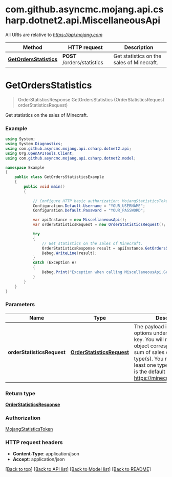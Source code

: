 # com.github.asyncmc.mojang.api.csharp.dotnet2.api.MiscellaneousApi

All URIs are relative to *https://api.mojang.com*

Method | HTTP request | Description
------------- | ------------- | -------------
[**GetOrdersStatistics**](MiscellaneousApi.md#getordersstatistics) | **POST** /orders/statistics | Get statistics on the sales of Minecraft.


<a name="getordersstatistics"></a>
# **GetOrdersStatistics**
> OrderStatisticsResponse GetOrdersStatistics (OrderStatisticsRequest orderStatisticsRequest)

Get statistics on the sales of Minecraft.

### Example
```csharp
using System;
using System.Diagnostics;
using com.github.asyncmc.mojang.api.csharp.dotnet2.api;
using Org.OpenAPITools.Client;
using com.github.asyncmc.mojang.api.csharp.dotnet2.model;

namespace Example
{
    public class GetOrdersStatisticsExample
    {
        public void main()
        {
            
            // Configure HTTP basic authorization: MojangStatisticsToken
            Configuration.Default.Username = "YOUR_USERNAME";
            Configuration.Default.Password = "YOUR_PASSWORD";

            var apiInstance = new MiscellaneousApi();
            var orderStatisticsRequest = new OrderStatisticsRequest(); // OrderStatisticsRequest | The payload is a json list of options under the metricKeys key. You will receive a single object corresponding to the sum of sales of the requested type(s). You must request at least one type of sale. Below is the default list used by https://minecraft.net/en/stats/

            try
            {
                // Get statistics on the sales of Minecraft.
                OrderStatisticsResponse result = apiInstance.GetOrdersStatistics(orderStatisticsRequest);
                Debug.WriteLine(result);
            }
            catch (Exception e)
            {
                Debug.Print("Exception when calling MiscellaneousApi.GetOrdersStatistics: " + e.Message );
            }
        }
    }
}
```

### Parameters

Name | Type | Description  | Notes
------------- | ------------- | ------------- | -------------
 **orderStatisticsRequest** | [**OrderStatisticsRequest**](OrderStatisticsRequest.md)| The payload is a json list of options under the metricKeys key. You will receive a single object corresponding to the sum of sales of the requested type(s). You must request at least one type of sale. Below is the default list used by https://minecraft.net/en/stats/ | 

### Return type

[**OrderStatisticsResponse**](OrderStatisticsResponse.md)

### Authorization

[MojangStatisticsToken](../README.md#MojangStatisticsToken)

### HTTP request headers

 - **Content-Type**: application/json
 - **Accept**: application/json

[[Back to top]](#) [[Back to API list]](../README.md#documentation-for-api-endpoints) [[Back to Model list]](../README.md#documentation-for-models) [[Back to README]](../README.md)

